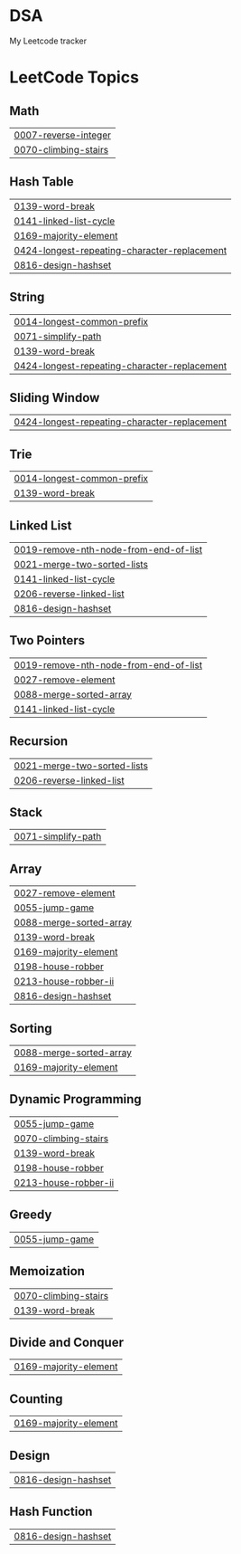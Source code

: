 # DSA
My Leetcode tracker 

<!---LeetCode Topics Start-->
# LeetCode Topics
## Math
|  |
| ------- |
| [0007-reverse-integer](https://github.com/lilyhyojeonglee/DSA/tree/master/0007-reverse-integer) |
| [0070-climbing-stairs](https://github.com/lilyhyojeonglee/DSA/tree/master/0070-climbing-stairs) |
## Hash Table
|  |
| ------- |
| [0139-word-break](https://github.com/lilyhyojeonglee/DSA/tree/master/0139-word-break) |
| [0141-linked-list-cycle](https://github.com/lilyhyojeonglee/DSA/tree/master/0141-linked-list-cycle) |
| [0169-majority-element](https://github.com/lilyhyojeonglee/DSA/tree/master/0169-majority-element) |
| [0424-longest-repeating-character-replacement](https://github.com/lilyhyojeonglee/DSA/tree/master/0424-longest-repeating-character-replacement) |
| [0816-design-hashset](https://github.com/lilyhyojeonglee/DSA/tree/master/0816-design-hashset) |
## String
|  |
| ------- |
| [0014-longest-common-prefix](https://github.com/lilyhyojeonglee/DSA/tree/master/0014-longest-common-prefix) |
| [0071-simplify-path](https://github.com/lilyhyojeonglee/DSA/tree/master/0071-simplify-path) |
| [0139-word-break](https://github.com/lilyhyojeonglee/DSA/tree/master/0139-word-break) |
| [0424-longest-repeating-character-replacement](https://github.com/lilyhyojeonglee/DSA/tree/master/0424-longest-repeating-character-replacement) |
## Sliding Window
|  |
| ------- |
| [0424-longest-repeating-character-replacement](https://github.com/lilyhyojeonglee/DSA/tree/master/0424-longest-repeating-character-replacement) |
## Trie
|  |
| ------- |
| [0014-longest-common-prefix](https://github.com/lilyhyojeonglee/DSA/tree/master/0014-longest-common-prefix) |
| [0139-word-break](https://github.com/lilyhyojeonglee/DSA/tree/master/0139-word-break) |
## Linked List
|  |
| ------- |
| [0019-remove-nth-node-from-end-of-list](https://github.com/lilyhyojeonglee/DSA/tree/master/0019-remove-nth-node-from-end-of-list) |
| [0021-merge-two-sorted-lists](https://github.com/lilyhyojeonglee/DSA/tree/master/0021-merge-two-sorted-lists) |
| [0141-linked-list-cycle](https://github.com/lilyhyojeonglee/DSA/tree/master/0141-linked-list-cycle) |
| [0206-reverse-linked-list](https://github.com/lilyhyojeonglee/DSA/tree/master/0206-reverse-linked-list) |
| [0816-design-hashset](https://github.com/lilyhyojeonglee/DSA/tree/master/0816-design-hashset) |
## Two Pointers
|  |
| ------- |
| [0019-remove-nth-node-from-end-of-list](https://github.com/lilyhyojeonglee/DSA/tree/master/0019-remove-nth-node-from-end-of-list) |
| [0027-remove-element](https://github.com/lilyhyojeonglee/DSA/tree/master/0027-remove-element) |
| [0088-merge-sorted-array](https://github.com/lilyhyojeonglee/DSA/tree/master/0088-merge-sorted-array) |
| [0141-linked-list-cycle](https://github.com/lilyhyojeonglee/DSA/tree/master/0141-linked-list-cycle) |
## Recursion
|  |
| ------- |
| [0021-merge-two-sorted-lists](https://github.com/lilyhyojeonglee/DSA/tree/master/0021-merge-two-sorted-lists) |
| [0206-reverse-linked-list](https://github.com/lilyhyojeonglee/DSA/tree/master/0206-reverse-linked-list) |
## Stack
|  |
| ------- |
| [0071-simplify-path](https://github.com/lilyhyojeonglee/DSA/tree/master/0071-simplify-path) |
## Array
|  |
| ------- |
| [0027-remove-element](https://github.com/lilyhyojeonglee/DSA/tree/master/0027-remove-element) |
| [0055-jump-game](https://github.com/lilyhyojeonglee/DSA/tree/master/0055-jump-game) |
| [0088-merge-sorted-array](https://github.com/lilyhyojeonglee/DSA/tree/master/0088-merge-sorted-array) |
| [0139-word-break](https://github.com/lilyhyojeonglee/DSA/tree/master/0139-word-break) |
| [0169-majority-element](https://github.com/lilyhyojeonglee/DSA/tree/master/0169-majority-element) |
| [0198-house-robber](https://github.com/lilyhyojeonglee/DSA/tree/master/0198-house-robber) |
| [0213-house-robber-ii](https://github.com/lilyhyojeonglee/DSA/tree/master/0213-house-robber-ii) |
| [0816-design-hashset](https://github.com/lilyhyojeonglee/DSA/tree/master/0816-design-hashset) |
## Sorting
|  |
| ------- |
| [0088-merge-sorted-array](https://github.com/lilyhyojeonglee/DSA/tree/master/0088-merge-sorted-array) |
| [0169-majority-element](https://github.com/lilyhyojeonglee/DSA/tree/master/0169-majority-element) |
## Dynamic Programming
|  |
| ------- |
| [0055-jump-game](https://github.com/lilyhyojeonglee/DSA/tree/master/0055-jump-game) |
| [0070-climbing-stairs](https://github.com/lilyhyojeonglee/DSA/tree/master/0070-climbing-stairs) |
| [0139-word-break](https://github.com/lilyhyojeonglee/DSA/tree/master/0139-word-break) |
| [0198-house-robber](https://github.com/lilyhyojeonglee/DSA/tree/master/0198-house-robber) |
| [0213-house-robber-ii](https://github.com/lilyhyojeonglee/DSA/tree/master/0213-house-robber-ii) |
## Greedy
|  |
| ------- |
| [0055-jump-game](https://github.com/lilyhyojeonglee/DSA/tree/master/0055-jump-game) |
## Memoization
|  |
| ------- |
| [0070-climbing-stairs](https://github.com/lilyhyojeonglee/DSA/tree/master/0070-climbing-stairs) |
| [0139-word-break](https://github.com/lilyhyojeonglee/DSA/tree/master/0139-word-break) |
## Divide and Conquer
|  |
| ------- |
| [0169-majority-element](https://github.com/lilyhyojeonglee/DSA/tree/master/0169-majority-element) |
## Counting
|  |
| ------- |
| [0169-majority-element](https://github.com/lilyhyojeonglee/DSA/tree/master/0169-majority-element) |
## Design
|  |
| ------- |
| [0816-design-hashset](https://github.com/lilyhyojeonglee/DSA/tree/master/0816-design-hashset) |
## Hash Function
|  |
| ------- |
| [0816-design-hashset](https://github.com/lilyhyojeonglee/DSA/tree/master/0816-design-hashset) |
<!---LeetCode Topics End-->